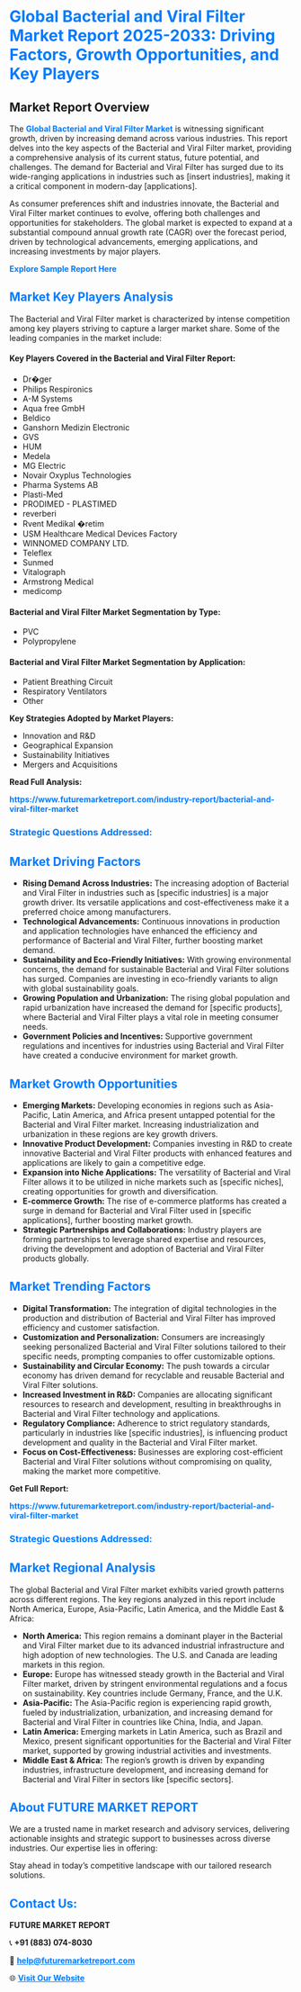 <h1 style="color: #007BFF;">Global Bacterial and Viral Filter Market Report 2025-2033: Driving Factors, Growth Opportunities, and Key Players</h1>

<section id="overview">
<h2>Market Report Overview</h2>
<p>The <a href="https://www.futuremarketreport.com/industry-report/bacterial-and-viral-filter-market" style="color: #007BFF; text-decoration: none;"><strong>Global Bacterial and Viral Filter Market</strong></a> is witnessing significant growth, driven by increasing demand across various industries. This report delves into the key aspects of the Bacterial and Viral Filter market, providing a comprehensive analysis of its current status, future potential, and challenges. The demand for Bacterial and Viral Filter has surged due to its wide-ranging applications in industries such as [insert industries], making it a critical component in modern-day [applications].</p>
<p>As consumer preferences shift and industries innovate, the Bacterial and Viral Filter market continues to evolve, offering both challenges and opportunities for stakeholders. The global market is expected to expand at a substantial compound annual growth rate (CAGR) over the forecast period, driven by technological advancements, emerging applications, and increasing investments by major players.</p>
</section>

<section id="overview">
<p><a href="https://www.futuremarketreport.com/request-sample/reportId=46310" style="color: #007BFF; text-decoration: none;"><strong>Explore Sample Report Here</strong></a></p>
</section>

<section id="key-players">
<h2 style="color: #007BFF;">Market Key Players Analysis</h2>
<p>The Bacterial and Viral Filter market is characterized by intense competition among key players striving to capture a larger market share. Some of the leading companies in the market include:</p>
<h4>Key Players Covered in the Bacterial and Viral Filter Report:</h4>
<ul><li>Dr�ger</li><li>Philips Respironics</li><li>A-M Systems</li><li>Aqua free GmbH</li><li>Beldico</li><li>Ganshorn Medizin Electronic</li><li>GVS</li><li>HUM</li><li>Medela</li><li>MG Electric</li><li>Novair Oxyplus Technologies</li><li>Pharma Systems AB</li><li>Plasti-Med</li><li>PRODIMED - PLASTIMED</li><li>reverberi</li><li>Rvent Medikal �retim</li><li>USM Healthcare Medical Devices Factory</li><li>WINNOMED COMPANY LTD.</li><li>Teleflex</li><li>Sunmed</li><li>Vitalograph</li><li>Armstrong Medical</li><li>medicomp</li></ul>
<h4>Bacterial and Viral Filter Market Segmentation by Type:</h4>
<ul><li>PVC</li><li>Polypropylene</li></ul>

<h4>Bacterial and Viral Filter Market Segmentation by Application:</h4>
<ul><li>Patient Breathing Circuit</li><li>Respiratory Ventilators</li><li>Other</li></ul>
<p><strong>Key Strategies Adopted by Market Players:</strong></p>
<ul>
<li>Innovation and R&D</li>
<li>Geographical Expansion</li>
<li>Sustainability Initiatives</li>
<li>Mergers and Acquisitions</li>
</ul>
</section>

<section>
<p><strong>Read Full Analysis: </strong></p><a href="https://www.futuremarketreport.com/industry-report/bacterial-and-viral-filter-market" style="color: #007BFF; text-decoration: none;"><strong>https://www.futuremarketreport.com/industry-report/bacterial-and-viral-filter-market</strong></a>
<h3 style="color: #007BFF;">Strategic Questions Addressed:</h3>
</section>

<section id="driving-factors">
<h2 style="color: #007BFF;">Market Driving Factors</h2>
<ul>
<li><strong>Rising Demand Across Industries:</strong> The increasing adoption of Bacterial and Viral Filter in industries such as [specific industries] is a major growth driver. Its versatile applications and cost-effectiveness make it a preferred choice among manufacturers.</li>
<li><strong>Technological Advancements:</strong> Continuous innovations in production and application technologies have enhanced the efficiency and performance of Bacterial and Viral Filter, further boosting market demand.</li>
<li><strong>Sustainability and Eco-Friendly Initiatives:</strong> With growing environmental concerns, the demand for sustainable Bacterial and Viral Filter solutions has surged. Companies are investing in eco-friendly variants to align with global sustainability goals.</li>
<li><strong>Growing Population and Urbanization:</strong> The rising global population and rapid urbanization have increased the demand for [specific products], where Bacterial and Viral Filter plays a vital role in meeting consumer needs.</li>
<li><strong>Government Policies and Incentives:</strong> Supportive government regulations and incentives for industries using Bacterial and Viral Filter have created a conducive environment for market growth.</li>
</ul>
</section>

<section id="growth-opportunities">
<h2 style="color: #007BFF;">Market Growth Opportunities</h2>
<ul>
<li><strong>Emerging Markets:</strong> Developing economies in regions such as Asia-Pacific, Latin America, and Africa present untapped potential for the Bacterial and Viral Filter market. Increasing industrialization and urbanization in these regions are key growth drivers.</li>
<li><strong>Innovative Product Development:</strong> Companies investing in R&D to create innovative Bacterial and Viral Filter products with enhanced features and applications are likely to gain a competitive edge.</li>
<li><strong>Expansion into Niche Applications:</strong> The versatility of Bacterial and Viral Filter allows it to be utilized in niche markets such as [specific niches], creating opportunities for growth and diversification.</li>
<li><strong>E-commerce Growth:</strong> The rise of e-commerce platforms has created a surge in demand for Bacterial and Viral Filter used in [specific applications], further boosting market growth.</li>
<li><strong>Strategic Partnerships and Collaborations:</strong> Industry players are forming partnerships to leverage shared expertise and resources, driving the development and adoption of Bacterial and Viral Filter products globally.</li>
</ul>
</section>

<section id="trending-factors">
<h2 style="color: #007BFF;">Market Trending Factors</h2>
<ul>
<li><strong>Digital Transformation:</strong> The integration of digital technologies in the production and distribution of Bacterial and Viral Filter has improved efficiency and customer satisfaction.</li>
<li><strong>Customization and Personalization:</strong> Consumers are increasingly seeking personalized Bacterial and Viral Filter solutions tailored to their specific needs, prompting companies to offer customizable options.</li>
<li><strong>Sustainability and Circular Economy:</strong> The push towards a circular economy has driven demand for recyclable and reusable Bacterial and Viral Filter solutions.</li>
<li><strong>Increased Investment in R&D:</strong> Companies are allocating significant resources to research and development, resulting in breakthroughs in Bacterial and Viral Filter technology and applications.</li>
<li><strong>Regulatory Compliance:</strong> Adherence to strict regulatory standards, particularly in industries like [specific industries], is influencing product development and quality in the Bacterial and Viral Filter market.</li>
<li><strong>Focus on Cost-Effectiveness:</strong> Businesses are exploring cost-efficient Bacterial and Viral Filter solutions without compromising on quality, making the market more competitive.</li>
</ul>
</section>

<section>
<p><strong>Get Full Report: </strong></p><a href="https://www.futuremarketreport.com/industry-report/bacterial-and-viral-filter-market" style="color: #007BFF; text-decoration: none;"><strong>https://www.futuremarketreport.com/industry-report/bacterial-and-viral-filter-market</strong></a>
<h3 style="color: #007BFF;">Strategic Questions Addressed:</h3>
</section>


<section id="regional-analysis">
<h2 style="color: #007BFF;">Market Regional Analysis</h2>
<p>The global Bacterial and Viral Filter market exhibits varied growth patterns across different regions. The key regions analyzed in this report include North America, Europe, Asia-Pacific, Latin America, and the Middle East & Africa:</p>
<ul>
<li><strong>North America:</strong> This region remains a dominant player in the Bacterial and Viral Filter market due to its advanced industrial infrastructure and high adoption of new technologies. The U.S. and Canada are leading markets in this region.</li>
<li><strong>Europe:</strong> Europe has witnessed steady growth in the Bacterial and Viral Filter market, driven by stringent environmental regulations and a focus on sustainability. Key countries include Germany, France, and the U.K.</li>
<li><strong>Asia-Pacific:</strong> The Asia-Pacific region is experiencing rapid growth, fueled by industrialization, urbanization, and increasing demand for Bacterial and Viral Filter in countries like China, India, and Japan.</li>
<li><strong>Latin America:</strong> Emerging markets in Latin America, such as Brazil and Mexico, present significant opportunities for the Bacterial and Viral Filter market, supported by growing industrial activities and investments.</li>
<li><strong>Middle East & Africa:</strong> The region’s growth is driven by expanding industries, infrastructure development, and increasing demand for Bacterial and Viral Filter in sectors like [specific sectors].</li>
</ul>
</section>

<footer>
<h2 style="color: #007BFF;">About FUTURE MARKET REPORT</h2>
<p>We are a trusted name in market research and advisory services, delivering actionable insights and strategic support to businesses across diverse industries. Our expertise lies in offering:</p>

<p>Stay ahead in today’s competitive landscape with our tailored research solutions.</p>

<h2 style="color: #007BFF;">Contact Us:</h2>
<p><strong>FUTURE MARKET REPORT</strong></p>
<p>📞 <strong>+91 (883) 074-8030</strong></p>
<p>📧 <strong><a href="mailto:help@futuremarketreport.com" style="color: #007BFF;">help@futuremarketreport.com</a></strong></p>
<p>🌐 <strong><a href="https://www.futuremarketreport.com/" style="color: #007BFF;">Visit Our Website</a></strong></p>
</footer>